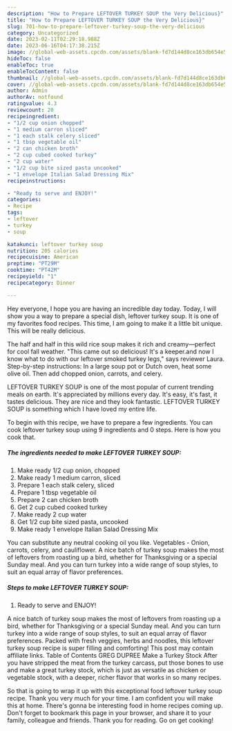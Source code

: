 ```yaml
---
description: "How to Prepare LEFTOVER TURKEY SOUP the Very Delicious}"
title: "How to Prepare LEFTOVER TURKEY SOUP the Very Delicious}"
slug: 701-how-to-prepare-leftover-turkey-soup-the-very-delicious
category: Uncategorized
date: 2023-02-11T02:29:18.988Z
date: 2023-06-16T04:17:38.215Z
image: //global-web-assets.cpcdn.com/assets/blank-fd7d144d8ce163db654e5a02c40b08a2775adb7897d16e4062681dc7e1b2800f.png
hideToc: false
enableToc: true
enableTocContent: false
thumbnail: //global-web-assets.cpcdn.com/assets/blank-fd7d144d8ce163db654e5a02c40b08a2775adb7897d16e4062681dc7e1b2800f.png
cover: //global-web-assets.cpcdn.com/assets/blank-fd7d144d8ce163db654e5a02c40b08a2775adb7897d16e4062681dc7e1b2800f.png
author: Admin
authorAv: notfound
ratingvalue: 4.3
reviewcount: 20
recipeingredient:
- "1/2 cup onion chopped"
- "1 medium carron sliced"
- "1 each stalk celery sliced"
- "1 tbsp vegetable oil"
- "2 can chicken broth"
- "2 cup cubed cooked turkey"
- "2 cup water"
- "1/2 cup bite sized pasta uncooked"
- "1 envelope Italian Salad Dressing Mix"
recipeinstructions:

- "Ready to serve and ENJOY!"
categories:
- Recipe
tags:
- leftover
- turkey
- soup

katakunci: leftover turkey soup 
nutrition: 205 calories
recipecuisine: American
preptime: "PT29M"
cooktime: "PT42M"
recipeyield: "1"
recipecategory: Dinner

---
```



Hey everyone, I hope you are having an incredible day today. Today, I will show you a way to prepare a special dish, leftover turkey soup. It is one of my favorites food recipes. This time, I am going to make it a little bit unique. This will be really delicious.

The half and half in this wild rice soup makes it rich and creamy—perfect for cool fall weather. &#34;This came out so delicious! It&#39;s a keeper.and now I know what to do with our leftover smoked turkey legs,&#34; says reviewer Laura. Step-by-step instructions: In a large soup pot or Dutch oven, heat some olive oil. Then add chopped onion, carrots, and celery.

LEFTOVER TURKEY SOUP is one of the most popular of current trending meals on earth. It's appreciated by millions every day. It's easy, it's fast, it tastes delicious. They are nice and they look fantastic. LEFTOVER TURKEY SOUP is something which I have loved my entire life.


To begin with this recipe, we have to prepare a few ingredients. You can cook leftover turkey soup using 9 ingredients and 0 steps. Here is how you cook that.

<!--inarticleads1-->

##### The ingredients needed to make LEFTOVER TURKEY SOUP:

1. Make ready 1/2 cup onion, chopped
1. Make ready 1 medium carron, sliced
1. Prepare 1 each stalk celery, sliced
1. Prepare 1 tbsp vegetable oil
1. Prepare 2 can chicken broth
1. Get 2 cup cubed cooked turkey
1. Make ready 2 cup water
1. Get 1/2 cup bite sized pasta, uncooked
1. Make ready 1 envelope Italian Salad Dressing Mix


You can substitute any neutral cooking oil you like. Vegetables - Onion, carrots, celery, and cauliflower. A nice batch of turkey soup makes the most of leftovers from roasting up a bird, whether for Thanksgiving or a special Sunday meal. And you can turn turkey into a wide range of soup styles, to suit an equal array of flavor preferences. 

<!--inarticleads2-->

##### Steps to make LEFTOVER TURKEY SOUP:


1. Ready to serve and ENJOY!

A nice batch of turkey soup makes the most of leftovers from roasting up a bird, whether for Thanksgiving or a special Sunday meal. And you can turn turkey into a wide range of soup styles, to suit an equal array of flavor preferences. Packed with fresh veggies, herbs and noodles, this leftover turkey soup recipe is super filling and comforting! This post may contain affiliate links. Table of Contents GREG DUPREE Make a Turkey Stock After you have stripped the meat from the turkey carcass, put those bones to use and make a great turkey stock, which is just as versatile as chicken or vegetable stock, with a deeper, richer flavor that works in so many recipes. 

So that is going to wrap it up with this exceptional food leftover turkey soup recipe. Thank you very much for your time. I am confident you will make this at home. There's gonna be interesting food in home recipes coming up. Don't forget to bookmark this page in your browser, and share it to your family, colleague and friends. Thank you for reading. Go on get cooking!
